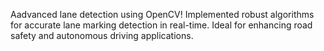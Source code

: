 Aadvanced lane detection using OpenCV! Implemented robust algorithms for accurate lane marking detection in real-time. Ideal for enhancing road safety and autonomous driving applications.
